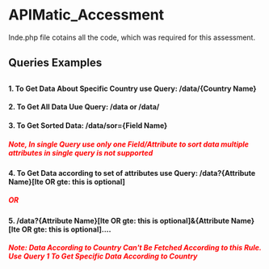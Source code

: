 # APIMatic_Accessment
Inde.php file cotains all the code, which was required for this assessment. 
<h2>Queries Examples<h2>
<h4>1. To Get Data About Specific Country use Query: /data/{Country Name}</h4>
<h4>2. To Get All Data Uue Query: /data or /data/</h4>
<h4>3. To Get Sorted Data: /data/sor={Field Name}</h4>
<h5 style='color: red'>Note, In single Query use only one Field/Attribute to sort data multiple attributes in single query is not supported</h5>
<h4>4. To Get Data according to set of attributes use Query: /data?{Attribute Name}[lte OR gte: this is optional]
<h5 style='color: red'>OR</h5>
<h4>5. /data?{Attribute Name}[lte OR gte: this is optional]&{Attribute Name}[lte OR gte: this is optional]....</h4>
<h5 style='color: red'>Note: Data According to Country Can't Be Fetched According to this Rule. Use Query 1 To Get Specific Data According to Country</h5>
